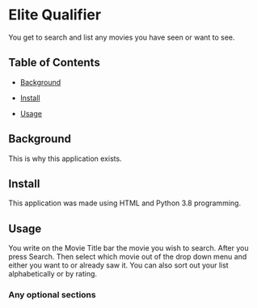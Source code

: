 # Elite Qualifier

You get to search and list any movies you have seen or want to see.

## Table of Contents

- [Background](#background)

- [Install](#install)

- [Usage](#usage)

## Background

This is why this application exists.

## Install

This application was made using HTML and Python 3.8 programming.

## Usage

You write on the Movie Title bar the movie you wish to search. After you press Search. Then select which movie out of the drop down menu and either you want to or already saw it. You can also sort out your list alphabetically or by rating.

### Any optional sections